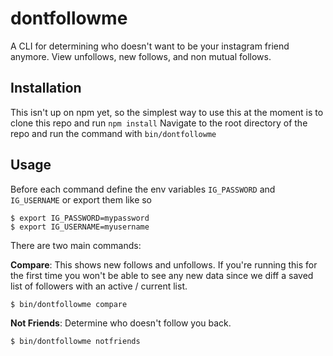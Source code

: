 # dontfollowme

A CLI for determining who doesn't want to be your instagram friend anymore. View unfollows, new follows, and non mutual follows. 

## Installation
This isn't up on npm yet, so the simplest way to use this at the moment is to clone this repo and run
```npm install```
Navigate to the root directory of the repo and run the command with `bin/dontfollowme` 

## Usage

Before each command define the env variables `IG_PASSWORD` and `IG_USERNAME` or export them like so
```
$ export IG_PASSWORD=mypassword
$ export IG_USERNAME=myusername
```
There are two main commands:

**Compare**: This shows new follows and unfollows. If you're running this for the first time you won't be able to see any new data since we diff a saved list of followers with an active / current list. 
```
$ bin/dontfollowme compare
```

**Not Friends**: Determine who doesn't follow you back. 
```
$ bin/dontfollowme notfriends
```
